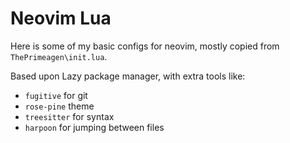 # Neovim Lua
Here is some of my basic configs for neovim, mostly copied from `ThePrimeagen\init.lua`.

Based upon Lazy package manager, with extra tools like:
* `fugitive` for git
* `rose-pine` theme
* `treesitter` for syntax
* `harpoon` for jumping between files
